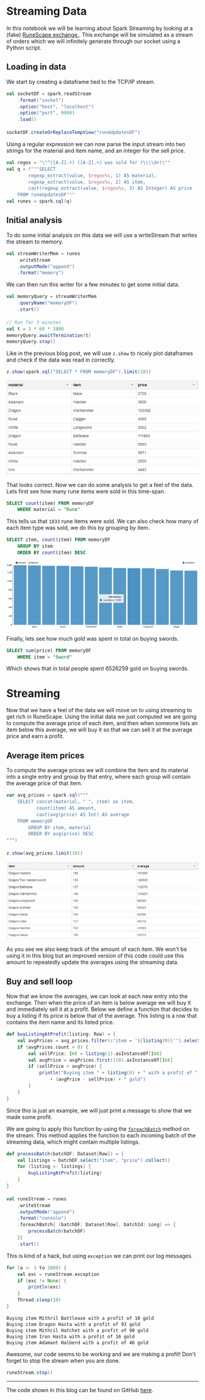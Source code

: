 # Streaming Data

In this notebook we will be learning about Spark Streaming by looking at a (fake) [RuneScape exchange.](https://secure.runescape.com/m=itemdb_rs/).
This exchange will be simulated as a stream of orders which we will infinitely generate through our socket using a Python script.

## Loading in data

We start by creating a dataframe tied to the TCP/IP stream.

```scala
val socketDF = spark.readStream
    .format("socket")
    .option("host", "localhost")
    .option("port", 9999)
    .load()

socketDF.createOrReplaceTempView("runeUpdatesDF")
```

Using a regular expression we can now parse the input stream into two strings for the material and item name, and an integer for the sell price.

```scala
val regex = "\"^([A-Z].+) ([A-Z].+) was sold for (\\\\d+)\""
val q = f"""SELECT 
        regexp_extract(value, $regex%s, 1) AS material, 
        regexp_extract(value, $regex%s, 2) AS item, 
        cast(regexp_extract(value, $regex%s, 3) AS Integer) AS price 
    FROM runeUpdatesDF"""
val runes = spark.sql(q)
```

## Initial analysis

To do some initial analysis on this data we will use a writeStream that writes the stream to memory.

```scala
val streamWriterMem = runes
    .writeStream
    .outputMode("append")
    .format("memory")
```

We can then run this writer for a few minutes to get some initial data.

```scala
val memoryQuery = streamWriterMem
    .queryName("memoryDF")
    .start()
    
// Run for 3 minutes
val t = 3 * 60 * 1000
memoryQuery.awaitTermination(t)
memoryQuery.stop()
```

Like in the previous blog post, we will use `z.show` to nicely plot dataframes and check if the data was read in correctly.

```scala
z.show(spark.sql("SELECT * FROM memoryDF").limit(10))
```

![Initial data](https://raw.githubusercontent.com/JordyAaldering/Big-Data/master/Assignment05/images/initial-data.png)

That looks correct. Now we can do some analysis to get a feel of the data. Lets first see how many rune items were sold in this time-span.

```sql
SELECT count(item) FROM memoryDF
    WHERE material = "Rune"
```

This tells us that `1833` rune items were sold.
We can also check how many of each item type was sold, we do this by grouping by item.

```sql
SELECT item, count(item) FROM memoryDF
    GROUP BY item
    ORDER BY count(item) DESC
```

![Item sales](https://raw.githubusercontent.com/JordyAaldering/Big-Data/master/Assignment05/images/item-sales.png)

Finally, lets see how much gold was spent in total on buying swords.

```sql
SELECT sum(price) FROM memoryDF
    WHERE item = "Sword"
```

Which shows that in total people spent 6526259 gold on buying swords.

# Streaming

Now that we have a feel of the data we will move on to using streaming to get rich in RuneScape. Using the initial data we just computed we are going to compute the average price of each item, and then when someone lists an item below this average, we will buy it so that we can sell it at the average price and earn a profit.

## Average item prices

To compute the average prices we will combine the item and its material into a single entry and group by that entry, where each group will contain the average price of that item.

```scala
var avg_prices = spark.sql("""
    SELECT concat(material, " ", item) as item, 
           count(item) AS amount, 
           cast(avg(price) AS Int) AS average 
    FROM memoryDF
        GROUP BY item, material
        ORDER BY avg(price) DESC
""")

z.show(avg_prices.limit(10))
```

![Average prices](https://raw.githubusercontent.com/JordyAaldering/Big-Data/master/Assignment05/images/avg-prices.png)

As you see we also keep track of the amount of each item. We won't be using it in this blog but an improved version of this code could use this amount to repeatedly update the averages using the streaming data.

## Buy and sell loop

Now that we know the averages, we can look at each new entry into the exchange. Then when the price of an item is below average we will buy it and immediately sell it at a profit.
Below we define a function that decides to buy a listing if its price is below that of the average. This listing is a row that contains the item name and its listed price.

```scala
def buyListingAtProfit(listing: Row) = {
    val avgPrices = avg_prices.filter(s"item = '${listing(0)}'").select("average")
    if (avgPrices.count > 0) {
        val sellPrice: Int = listing(1).asInstanceOf[Int]
        val avgPrice = avgPrices.first()(0).asInstanceOf[Int]
        if (sellPrice < avgPrice) {
            println("Buying item " + listing(0) + " with a profit of " 
                + (avgPrice - sellPrice) + " gold")
        }
    }
}
```

Since this is just an example, we will just print a message to show that we made some profit.

We are going to apply this function by using the [`foreachBatch`](https://spark.apache.org/docs/latest/structured-streaming-programming-guide.html#foreachbatch) method on the stream.
This method applies the function to each incoming batch of the streaming data, which might contain multiple listings.

```scala
def processBatch(batchDF: Dataset[Row]) = {
    val listings = batchDF.select("item", "price").collect()
    for (listing <- listings) {
        buyListingAtProfit(listing)
    }
}

val runeStream = runes
    .writeStream
    .outputMode("append")
    .format("console")
    .foreachBatch{ (batchDF: Dataset[Row], batchId: Long) => {
        processBatch(batchDF)
    }}
    .start()
```

This is kind of a hack, but using `exception` we can print our log messages.

```scala
for (a <- 1 to 1000) {
    val exc = runeStream.exception
    if (exc != None) {
        println(exc)
    }
    Thread.sleep(10)
}
```

```
Buying item Mithril Battleaxe with a profit of 10 gold
Buying item Dragon Hasta with a profit of 93 gold
Buying item Mithril Hatchet with a profit of 90 gold
Buying item Iron Hasta with a profit of 16 gold
Buying item Adamant Halberd with a profit of 46 gold
```

Awesome, our code seems to be working and we are making a profit!
Don't forget to stop the stream when you are done.

```scala
runeStream.stop()
```

---

The code shown in this blog can be found on GitHub [here](https://github.com/JordyAaldering/Big-Data/tree/master/Assignment05).

